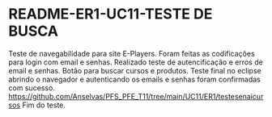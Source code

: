 # README-ER1-UC11-TESTE DE BUSCA 

Teste de navegabilidade para site E-Players.
Foram feitas as codificações para login com email e senhas. 
Realizado teste de autencificação e erros de email e senhas.
Botão para buscar cursos e produtos.
Teste final no eclipse abrindo o navegador e autenticando os emails e senhas foram confirmadas com sucesso.
https://github.com/Anselvas/PFS_PFE_T11/tree/main/UC11/ER1/testesenaicursos
Fim do teste.

